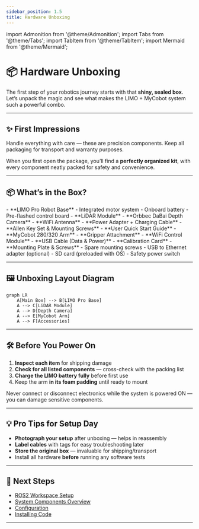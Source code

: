 ```yaml
---
sidebar_position: 1.5
title: Hardware Unboxing
---
```


import Admonition from '@theme/Admonition';
import Tabs from '@theme/Tabs';
import TabItem from '@theme/TabItem';
import Mermaid from '@theme/Mermaid';

# 📦 Hardware Unboxing

The first step of your robotics journey starts with that **shiny, sealed box**.  
Let’s unpack the magic and see what makes the LIMO + MyCobot system such a powerful combo.

---

## ✨ First Impressions

<Admonition type="info" title="Pro Tip">
  Handle everything with care — these are precision components. Keep all packaging for transport and warranty purposes.
</Admonition>

When you first open the package, you’ll find a **perfectly organized kit**, with every component neatly packed for safety and convenience.

---

## 📦 What’s in the Box?

<Tabs>
  <TabItem value="LIMO Pro Kit" label="LIMO Pro Kit" default>
  - **LIMO Pro Robot Base**
    - Integrated motor system
    - Onboard battery
    - Pre-flashed control board
  - **LiDAR Module**
  - **Orbbec DaBai Depth Camera**
  - **WiFi Antenna**
  - **Power Adapter + Charging Cable**
  - **Allen Key Set & Mounting Screws**
  - **User Quick Start Guide**
  </TabItem>
  <TabItem value="MyCobot Arm Kit" label="MyCobot Arm Kit">
  - **MyCobot 280/320 Arm**
  - **Gripper Attachment**
  - **WiFi Control Module**
  - **USB Cable (Data & Power)**
  - **Calibration Card**
  - **Mounting Plate & Screws**
  </TabItem>
  <TabItem value="Accessories" label="Accessories">
  - Spare mounting screws
  - USB to Ethernet adapter (optional)
  - SD card (preloaded with OS)
  - Safety power switch
  </TabItem>
</Tabs>

---

## 🖼️ Unboxing Layout Diagram

```mermaid
graph LR
    A[Main Box] --> B[LIMO Pro Base]
    A --> C[LiDAR Module]
    A --> D[Depth Camera]
    A --> E[MyCobot Arm]
    A --> F[Accessories]
```

---

## 🛠️ Before You Power On

1. **Inspect each item** for shipping damage  
2. **Check for all listed components** — cross-check with the packing list  
3. **Charge the LIMO battery fully** before first use  
4. Keep the arm **in its foam padding** until ready to mount

<Admonition type="warning" title="Important">
  Never connect or disconnect electronics while the system is powered ON — you can damage sensitive components.
</Admonition>

---

## 💡 Pro Tips for Setup Day

- **Photograph your setup** after unboxing — helps in reassembly
- **Label cables** with tags for easy troubleshooting later
- **Store the original box** — invaluable for shipping/transport
- Install all hardware **before** running any software tests

---

## 🎯 Next Steps

- [ROS2 Workspace Setup](../environment-setup/ros2-workspace.md)
- [System Components Overview](../system-components/overview.md)
- [Configuration](../environment-setup/configuration.md)
- [Installing Code](./installing-code.md)

---
